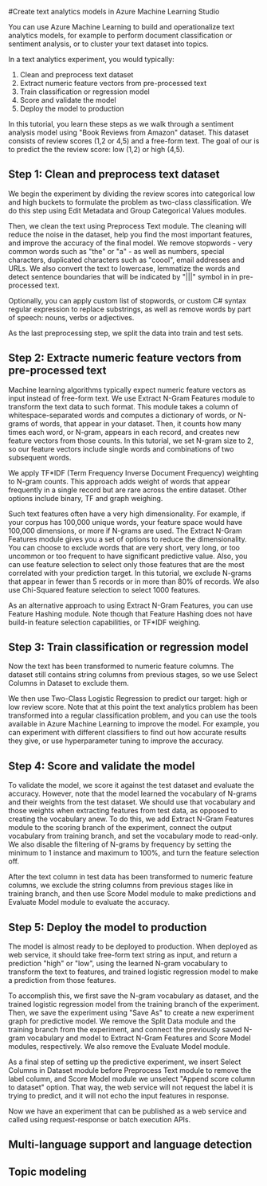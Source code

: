 <properties
	pageTitle="Create text analytics models in Azure Machine Learning Studio | Microsoft Azure"
	description="How to create text analytics models in Azure Machine Learning Studio using modules for text preprocessing, N-grams, feature hashing and topic modeling"
	services="machine-learning"
	documentationCenter=""
	authors="rastala"
	manager=""
	editor=""/>

<tags
	ms.service="machine-learning"
	ms.workload="data-services"
	ms.tgt_pltfrm="na"
	ms.devlang="na"
	ms.topic="article"
	ms.date="08/19/2016"
	ms.author="roastala" />


#Create text analytics models in Azure Machine Learning Studio

You can use Azure Machine Learning to build and operationalize text analytics models, for example to perform document classification or sentiment analysis, or to cluster your text dataset into topics.

In a text analytics experiment, you would typically:

 1. Clean and preprocess text dataset
 2. Extract numeric feature vectors from pre-processed text
 3. Train classification or regression model
 4. Score and validate the model
 5. Deploy the model to production

In this tutorial, you learn these steps as we walk through a sentiment analysis model using "Book Reviews from Amazon" dataset. This dataset consists of review scores (1,2 or 4,5) and a free-form text. The goal of our is to predict the the review score: low (1,2) or high (4,5).

## Step 1: Clean and preprocess text dataset

We begin the experiment by dividing the review scores into categorical low and high buckets to formulate the problem as two-class classification. We do this step using Edit Metadata and Group Categorical Values modules.

Then, we clean the text using Preprocess Text module. The cleaning will reduce the noise in the dataset, help you find the most important features, and improve the accuracy of the final model. We remove stopwords - very common words such as "the" or "a" - as well as numbers, special characters, duplicated characters such as "coool", email addresses and URLs. We also convert the text to lowercase, lemmatize the words and detect sentence boundaries that will be indicated by "|||" symbol in in pre-processed text.

Optionally, you can apply custom list of stopwords, or custom C# syntax regular expression to replace substrings, as well as remove words by part of speech: nouns, verbs or adjectives.

As the last preprocessing step, we split the data into train and test sets.

## Step 2: Extracte numeric feature vectors from pre-processed text

Machine learning algorithms typically expect numeric feature vectors as input instead of free-form text. We use Extract N-Gram Features module to transform the text data to such format. This module takes a column of whitespace-separated words and computes a dictionary of words, or N-grams of words, that appear in your dataset. Then, it counts how many times each word, or N-gram, appears in each record, and creates new feature vectors from those counts. In this tutorial, we set N-gram size to 2, so our feature vectors include single words and combinations of two subsequent words.

We apply TF*IDF (Term Frequency Inverse Document Frequency) weighting to N-gram counts. This approach adds weight of words that appear frequently in a single record but are rare across the entire dataset. Other options include binary, TF and graph weighing.

Such text features often have a very high dimensionality. For example, if your corpus has 100,000 unique words, your feature space would have 100,000 dimensions, or more if N-grams are used. The Extract N-Gram Features module gives you a set of options to reduce the dimensionality. You can choose to exclude words that are very short, very long, or too uncommon or too frequent to have significant predictive value. Also, you can use feature selection to select only those features that are the most correlated with your prediction target. In this tutorial, we exclude N-grams that appear in fewer than 5 records or in more than 80% of records. We also use Chi-Squared feature selection to select 1000 features.

As an alternative approach to using Extract N-Gram Features, you can use Feature Hashing module. Note though that Feature Hashing does not have build-in feature selection capabilities, or TF*IDF weighing.

## Step 3: Train classification or regression model

Now the text has been transformed to numeric feature columns. The dataset still contains string columns from previous stages, so we use Select Columns in Dataset to exclude them.

We then use Two-Class Logistic Regression to predict our target: high or low review score. Note that at this point the text analytics problem has been transformed into a regular classification problem, and you can use the tools available in Azure Machine Learning to improve the model. For example, you can experiment with different classifiers to find out how accurate results they give, or use hyperparameter tuning to improve the accuracy.

## Step 4: Score and validate the model

To validate the model, we score it against the test dataset and evaluate the accuracy. However, note that the model learned the vocabulary of N-grams and their weights from the test dataset. We should use that vocabulary and those weights when extracting features from test data, as opposed to creating the vocabulary anew. To do this, we add Extract N-Gram Features module to the scoring branch of the experiment, connect the output vocabulary from training branch, and set the vocabulary mode to read-only. We also disable the filtering of N-grams by frequency by setting the minimum to 1 instance and maximum to 100%, and turn the feature selection off.

After the text column in test data has been transformed to numeric feature columns, we exclude the string columns from previous stages like in training branch, and then use Score Model module to make predictions and Evaluate Model module to evaluate the accuracy.

## Step 5: Deploy the model to production

The model is almost ready to be deployed to production. When deployed as web service, it should take free-form text string as input, and return a prediction "high" or "low", using the learned N-gram vocabulary to transform the text to features, and trained logistic regression model to make a prediction from those features. 

To accomplish this, we first save the N-gram vocabulary as dataset, and the trained logistic regression model from the training branch of the experiment. Then, we save the experiment using "Save As" to create a new experiment graph for predictive model. We remove the Split Data module and the training branch from the experiment, and connect the previously saved N-gram vocabulary and model to Extract N-Gram Features and Score Model modules, respectively. We also remove the Evaluate Model module.

As a final step of setting up the predictive experiment, we insert Select Columns in Dataset module before Preprocess Text module to remove the label column, and Score Model module we unselect "Append score column to dataset" option. That way, the web service will not request the label it is trying to predict, and it will not echo the input features in response.

Now we have an experiment that can be published as a web service and called using request-response or batch execution APIs.

## Multi-language support and language detection

## Topic modeling
